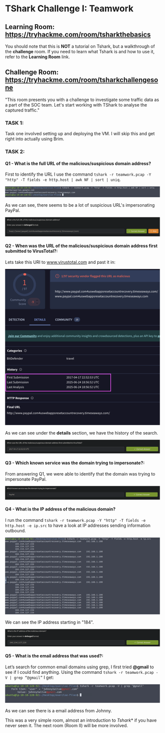 # TShark Challenge I: Teamwork

## Learning Room: https://tryhackme.com/room/tsharkthebasics
You should note that this is **NOT** a tutorial on Tshark, but a walkthrough of the **challenge** room. If you need to learn what Tshark is and how to use it, refer to the **Learning Room** link.

## Challenge Room: https://tryhackme.com/room/tsharkchallengesone


"This room presents you with a challenge to investigate some traffic data as a part of the SOC team. Let's start working with TShark to analyse the captured traffic."

### TASK 1:

Task one involved setting up and deploying the VM. I will skip this and get right into actually using Brim.

### TASK 2:

#### Q1 - What is the full URL of the malicious/suspicious domain address?

First to identify the URL I use the command `tshark -r teamwork.pcap -Y "http" -T fields -e http.host | awk NF | sort | uniq`.

![S1](images/S1.png)

As we can see, there seems to be a lot of suspicious URL's impersonating PayPal.

![Q1](images/Q1.png)

#### Q2 - When was the URL of the malicious/suspicious domain address first submitted to VirusTotal?:

Lets take this URI to www.virustotal.com and past it in:

![S2](images/S2.png)

As we can see under the **details** section, we have the history of the search.

![Q2](images/Q2.png)

#### Q3 - Which known service was the domain trying to impersonate?:

From answering Q1, we were able to identify that the domain was trying to impersonate PayPal.

![Q3](images/Q3.png)

#### Q4 - What is the IP address of the malicious domain?

I run the command `tshark -r teamwork.pcap -Y "http" -T fields -e http.host -e ip.src` to have a look at IP addresses sending information outbound.

![S3](images/S3.png)

We can see the IP address starting in "184".

![Q4](images/Q4.png)

#### Q5 - What is the email address that was used?:

Let’s search for common email domains using grep, I first tried **@gmail** to see if I could find anything. Using the command `tshark -r teamwork.pcap -V | grep “@gmail”` I get:

![S4](images/S4.png)

As we can see there is a email address from Johnny.

This was a very simple room, almost an introduction to *Tshark** if you have never seen it. The next room (Room II) will be more involved.
